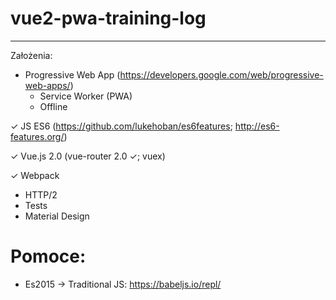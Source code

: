 # vue2-pwa-training-log
---
Założenia:
* Progressive Web App (https://developers.google.com/web/progressive-web-apps/)
  * Service Worker (PWA)
  * Offline

✓ JS ES6 (https://github.com/lukehoban/es6features; http://es6-features.org/)

✓ Vue.js 2.0 (vue-router 2.0 ✓; vuex)

✓ Webpack

* HTTP/2
* Tests
* Material Design

# Pomoce:
* Es2015 -> Traditional JS: https://babeljs.io/repl/
